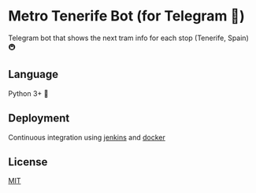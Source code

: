 # Metro Tenerife Bot (for Telegram 📱)
Telegram bot that shows the next tram info for each stop (Tenerife, Spain) 🚇

## Language
Python 3+ 🐍

## Deployment
Continuous integration using [jenkins](https://jenkins.io) and [docker](https://www.docker.com/get-started)

## License
[MIT](LICENSE)
